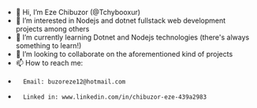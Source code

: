 - 👋 Hi, I’m Eze Chibuzor (@Tchybooxur)
- 👀 I’m interested in Nodejs and dotnet fullstack web development projects among others
- 🌱 I’m currently learning Dotnet and Nodejs technologies (there's always something to learn!)
- 💞️ I’m looking to collaborate on the aforementioned kind of projects
- 📫 How to reach me: 
-       Email: buzoreze12@hotmail.com 
-       Linked in: www.linkedin.com/in/chibuzor-eze-439a2983


<!---
Tchybooxur/Tchybooxur is a ✨ special ✨ repository because its `README.md` (this file) appears on your GitHub profile.
You can click the Preview link to take a look at your changes.
--->
